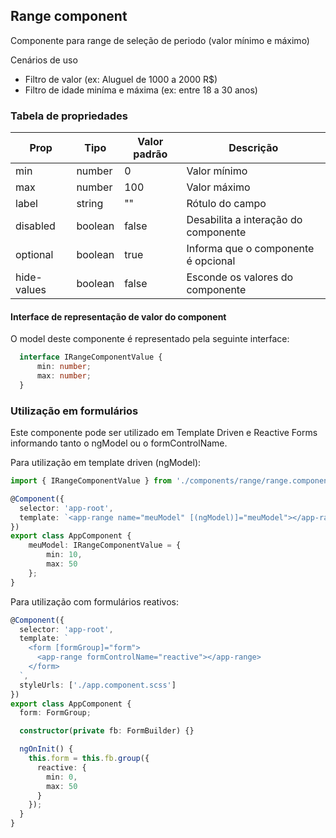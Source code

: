 ## Range component

Componente para range de seleção de periodo (valor mínimo e máximo) 

Cenários de uso
- Filtro de valor (ex: Aluguel de 1000 a 2000 R$)
- Filtro de idade miníma e máxima (ex: entre 18 a 30 anos)

### Tabela de propriedades

| Prop        | Tipo    | Valor padrão | Descrição                            |  
|-------------|---------|--------------|--------------------------------------|
| min         | number  | 0            | Valor mínimo                         |
| max         | number  | 100          | Valor máximo                         |
| label       | string  | ""           | Rótulo do campo                      |
| disabled    | boolean | false        | Desabilita a interação do componente |
| optional    | boolean | true         | Informa que o componente é opcional  |
| hide-values | boolean | false        | Esconde os valores do componente     |

#### Interface de representação de valor do component

O model deste componente é representado pela seguinte interface:

```typescript
  interface IRangeComponentValue {
      min: number;
      max: number;
  }
```
### Utilização em formulários

Este componente pode ser utilizado em Template Driven e Reactive Forms informando tanto o ngModel ou o formControlName.



Para utilização em template driven (ngModel):
```typescript
import { IRangeComponentValue } from './components/range/range.component';

@Component({
  selector: 'app-root',
  template: `<app-range name="meuModel" [(ngModel)]="meuModel"></app-range>`
})
export class AppComponent {
    meuModel: IRangeComponentValue = {
        min: 10,
        max: 50
    };
}
```

Para utilização com formulários reativos:

```typescript
@Component({
  selector: 'app-root',
  template: `
    <form [formGroup]="form">
      <app-range formControlName="reactive"></app-range>
    </form>
  `,
  styleUrls: ['./app.component.scss']
})
export class AppComponent {
  form: FormGroup;

  constructor(private fb: FormBuilder) {}

  ngOnInit() {
    this.form = this.fb.group({
      reactive: {
        min: 0,
        max: 50
      }
    });
  }
}
```
